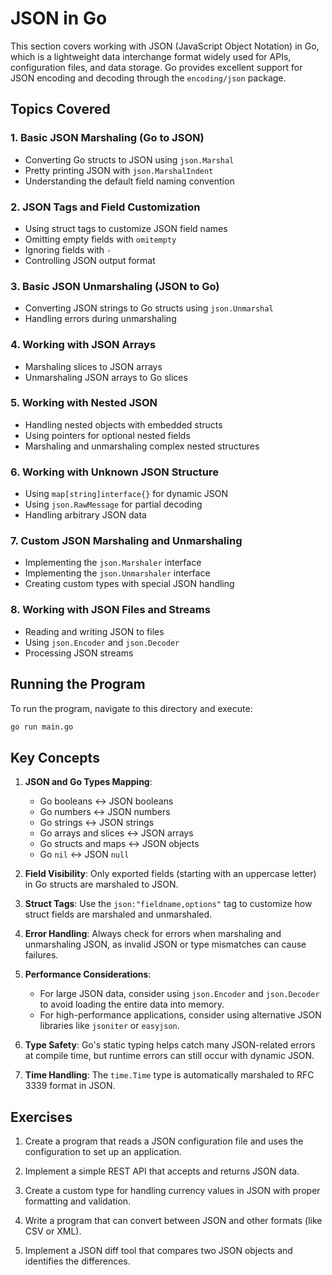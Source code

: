 # JSON in Go

This section covers working with JSON (JavaScript Object Notation) in Go, which is a lightweight data interchange format widely used for APIs, configuration files, and data storage. Go provides excellent support for JSON encoding and decoding through the `encoding/json` package.

## Topics Covered

### 1. Basic JSON Marshaling (Go to JSON)

- Converting Go structs to JSON using `json.Marshal`
- Pretty printing JSON with `json.MarshalIndent`
- Understanding the default field naming convention

### 2. JSON Tags and Field Customization

- Using struct tags to customize JSON field names
- Omitting empty fields with `omitempty`
- Ignoring fields with `-`
- Controlling JSON output format

### 3. Basic JSON Unmarshaling (JSON to Go)

- Converting JSON strings to Go structs using `json.Unmarshal`
- Handling errors during unmarshaling

### 4. Working with JSON Arrays

- Marshaling slices to JSON arrays
- Unmarshaling JSON arrays to Go slices

### 5. Working with Nested JSON

- Handling nested objects with embedded structs
- Using pointers for optional nested fields
- Marshaling and unmarshaling complex nested structures

### 6. Working with Unknown JSON Structure

- Using `map[string]interface{}` for dynamic JSON
- Using `json.RawMessage` for partial decoding
- Handling arbitrary JSON data

### 7. Custom JSON Marshaling and Unmarshaling

- Implementing the `json.Marshaler` interface
- Implementing the `json.Unmarshaler` interface
- Creating custom types with special JSON handling

### 8. Working with JSON Files and Streams

- Reading and writing JSON to files
- Using `json.Encoder` and `json.Decoder`
- Processing JSON streams

## Running the Program

To run the program, navigate to this directory and execute:

```bash
go run main.go
```

## Key Concepts

1. **JSON and Go Types Mapping**:

   - Go booleans ↔ JSON booleans
   - Go numbers ↔ JSON numbers
   - Go strings ↔ JSON strings
   - Go arrays and slices ↔ JSON arrays
   - Go structs and maps ↔ JSON objects
   - Go `nil` ↔ JSON `null`

2. **Field Visibility**: Only exported fields (starting with an uppercase letter) in Go structs are marshaled to JSON.

3. **Struct Tags**: Use the `json:"fieldname,options"` tag to customize how struct fields are marshaled and unmarshaled.

4. **Error Handling**: Always check for errors when marshaling and unmarshaling JSON, as invalid JSON or type mismatches can cause failures.

5. **Performance Considerations**:

   - For large JSON data, consider using `json.Encoder` and `json.Decoder` to avoid loading the entire data into memory.
   - For high-performance applications, consider using alternative JSON libraries like `jsoniter` or `easyjson`.

6. **Type Safety**: Go's static typing helps catch many JSON-related errors at compile time, but runtime errors can still occur with dynamic JSON.

7. **Time Handling**: The `time.Time` type is automatically marshaled to RFC 3339 format in JSON.

## Exercises

1. Create a program that reads a JSON configuration file and uses the configuration to set up an application.

2. Implement a simple REST API that accepts and returns JSON data.

3. Create a custom type for handling currency values in JSON with proper formatting and validation.

4. Write a program that can convert between JSON and other formats (like CSV or XML).

5. Implement a JSON diff tool that compares two JSON objects and identifies the differences.
